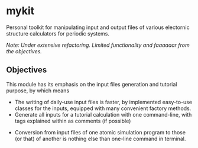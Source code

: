 # mykit

Personal toolkit for manipulating input and output files of various electornic structure calculators for periodic systems.

*Note: Under extensive refactoring. Limited functionality and faaaaaar from the objectives.*

## Objectives

<!-- *This python module has no intention, and is definitely unable to compete with the repsected [ASE](https://wiki.fysik.dtu.dk/ase/) module.*-->

This module has its emphasis on the input files generation and tutorial purpose, by which means

- The writing of daily-use input files is faster, by implemented easy-to-use classes for the inputs, equipped with many convenient factory methods.
- Generate all inputs for a tutorial calculation with one command-line, with tags explained within as comments (if possible)
<!-- - A series of calculations can be run by statements within a python script, as in [ASE](https://wiki.fysik.dtu.dk/ase/). And it also provides an 
    alternative to run in a bash script, with each command line a self-explained -->
- Conversion from input files of one atomic simulation program to those (or that) of another is nothing else than one-line command in terminal.



<!-- Currently partially supported codes:

- [VASP](http://www.vasp.at/)
- [WIEN2K](http://susi.theochem.tuwien.ac.at/)
- [ABINIT](https://www.abinit.org/) -->
